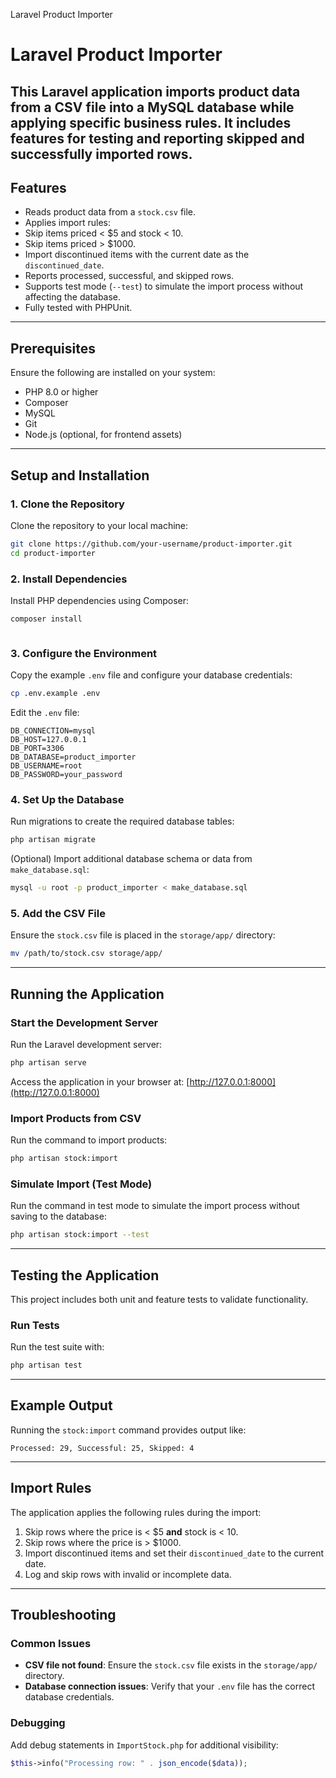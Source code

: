 Laravel Product Importer
# Laravel Product Importer
This Laravel application imports product data from a CSV file into a
MySQL database while applying specific business rules. It includes
features for testing and reporting skipped and successfully imported
rows.
---
## Features
- Reads product data from a `stock.csv` file.
- Applies import rules:
 - Skip items priced < $5 and stock < 10.
 - Skip items priced > $1000.
 - Import discontinued items with the current date as the
`discontinued_date`.
- Reports processed, successful, and skipped rows.
- Supports test mode (`--test`) to simulate the import process without
affecting the database.
- Fully tested with PHPUnit.
---
## Prerequisites
Ensure the following are installed on your system:
- PHP 8.0 or higher
- Composer
- MySQL
- Git
- Node.js (optional, for frontend assets)
---
## Setup and Installation
### 1. Clone the Repository
Clone the repository to your local machine:
```bash
git clone https://github.com/your-username/product-importer.git
cd product-importer
```
### 2. Install Dependencies
Install PHP dependencies using Composer:
```bash
composer install
```
```bash
```
### 3. Configure the Environment
Copy the example `.env` file and configure your database credentials:
```bash
cp .env.example .env
```
Edit the `.env` file:
```env
DB_CONNECTION=mysql
DB_HOST=127.0.0.1
DB_PORT=3306
DB_DATABASE=product_importer
DB_USERNAME=root
DB_PASSWORD=your_password
```
### 4. Set Up the Database
Run migrations to create the required database tables:
```bash
php artisan migrate
```
(Optional) Import additional database schema or data from
`make_database.sql`:
```bash
mysql -u root -p product_importer < make_database.sql
```
### 5. Add the CSV File
Ensure the `stock.csv` file is placed in the `storage/app/` directory:
```bash
mv /path/to/stock.csv storage/app/
```
---
## Running the Application
### Start the Development Server
Run the Laravel development server:
```bash
php artisan serve
```
Access the application in your browser at:
[http://127.0.0.1:8000](http://127.0.0.1:8000)
### Import Products from CSV
Run the command to import products:
```bash
php artisan stock:import
```
### Simulate Import (Test Mode)
Run the command in test mode to simulate the import process
without saving to the database:
```bash
php artisan stock:import --test
```
---
## Testing the Application
This project includes both unit and feature tests to validate
functionality.
### Run Tests
Run the test suite with:
```bash
php artisan test
```
---
## Example Output
Running the `stock:import` command provides output like:
```
Processed: 29, Successful: 25, Skipped: 4
```
---
## Import Rules
The application applies the following rules during the import:
1. Skip rows where the price is < $5 **and** stock is < 10.
2. Skip rows where the price is > $1000.
3. Import discontinued items and set their `discontinued_date` to the
current date.
4. Log and skip rows with invalid or incomplete data.
---
## Troubleshooting
### Common Issues
- **CSV file not found**:
 Ensure the `stock.csv` file exists in the `storage/app/` directory.
- **Database connection issues**:
 Verify that your `.env` file has the correct database credentials.
### Debugging
Add debug statements in `ImportStock.php` for additional visibility:
```php
$this->info("Processing row: " . json_encode($data));
```